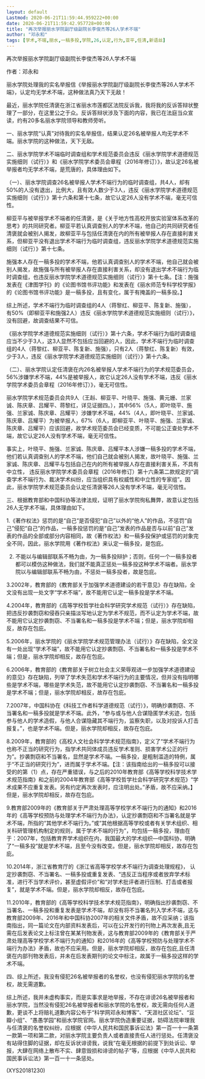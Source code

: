 ```yaml
---
layout: default
Lastmod: 2020-06-21T11:59:44.959222+00:00
date: 2020-06-21T11:59:42.957728+00:00
title: "再次举报丽水学院副厅级副院长李俊杰等26人学术不端"
author: "邓永和"
tags: [学术,不端,丽水,一稿多投,学院,26,认定,行为,亚平,任清,新语丝]
---
```


再次举报丽水学院副厅级副院长李俊杰等26人学术不端

作者：邓永和

丽水学院处理我的实名举报信《举报丽水学院副厅级副院长李俊杰等26人学术不端》，认定均无学术不端，这种做法真乃天下无敌！

最近，丽水学院任清褒在浙江省丽水市莲都区法院反诉我，我将我的反诉答辩状整理了一部分，在这里公之于众。反诉答辩状涉及下面的内容，我已在法庭当众宣读，约有20多名丽水学院领导和教师旁听。

一、丽水学院“认真”对待我的实名举报信，结果认定26名被举报人均无学术不端。丽水学院的这种做法，天下无敌。

二、丽水学院学术不端临时调查组和学术规范委员会违反《丽水学院学术道德规范实施细则（试行）》和《丽水学院学术委员会章程（2016年修订）》，故认定26名被举报者均无学术不端，是荒唐的，具体理由如下。

（一）、丽水学院调查26名被举报人学术不端行为的临时调查组，共4人，却有50%的人没有退出，比例大，且有效人数少于3人，违反《丽水学院学术道德规范实施细则（试行）》第十六条和第十七条，故它认定26人没有学术不端，毫无可信性。

柳亚平与被举报学术不端者的任清褒，是《关于地方性高校开放实验室体系改革的思考》的共同研究者。柳亚平若认真调查别人的学术不端，他自己的共同研究者任清褒就会被别人揭发，故柳亚平与包括任清褒在内的所有被举报人存在直接利害关系，但柳亚平没有退出学术不端行为临时调查组，违反丽水学院学术道德规范实施细则（试行）》第十七条。

施强本人存在一稿多投的学术不端，他若认真调查别人的学术不端，他自己就会被别人揭发，故施强与所有被举报人存在直接利害关系，却没有退出学术不端行为临时调查组，也违反丽水学院学术道德规范实施细则（试行）》第十七条。【注：施强发表在《津图学刊》的《论图书馆书评功能》和发表在《丽水师范专科学校学报》的《论图书馆书评功能》是一稿多投，且有变化，属于有掩盖的一稿多投。】

综上所述，学术不端行为临时调查组的4人（蒋黎红、柳亚平、陈复新、施强），有50%（即柳亚平和施强2人）违反《丽水学院学术道德规范实施细则（试行）》，没有回避，故调查结果不可信。

《丽水学院学术道德规范实施细则（试行）》第十六条，学术不端行为临时调查组应当不少于3人，这3人显然不包括应当回避的人，因此，学术不端行为临时调查组的4人（蒋黎红、柳亚平、陈复新、施强），只有2人（蒋黎红、陈复新）有效，少于3人，违反《丽水学院学术道德规范实施细则（试行）》第十六条。

（二）、丽水学院认定任清褒在内26名被举报人学术不端行为的学术规范委员会，56%涉嫌学术不端，44%是被举报人，故它认定26人没有学术不端，违反《丽水学院学术委员会章程（2016年修订）》，毫无可信性。

丽水学院学术规范委员会共9人（王赳、柳亚平、叶晓平、施强、黄元姗、兰家诚、陈庆章、吕耀平、蒋黎红，详见证据四。），其中56%（5人，即叶晓平、施强、兰家诚、陈庆章、吕耀平）涉嫌学术不端，44%（4人，即叶晓平、兰家诚、陈庆章、吕耀平）为被举报人，67%（6人，即柳亚平、叶晓平、施强、兰家诚、陈庆章、吕耀平）应该回避，故学术规范委员会已经变质，不可能公正查处学术不端，故它认定26人没有学术不端，毫无可信性。

事实上，叶晓平、施强、兰家诚、陈庆章、吕耀平本人涉嫌一稿多投的学术不端，他们若认真调查别人的学术不端，他们自己就会被别人揭发，故叶晓平、施强、兰家诚、陈庆章、吕耀平与包括自己在内的所有被举报人存在直接利害关系，不具有中立性， 违反丽水学院学术委员会章程（2016年修订）第十六条第二款规定的“调查学术不端行为、裁决学术纠纷，应当组织具有权威性和中立性的专家组”。因此，丽水学院学术规范委员会认定任清褒等26人没有学术不端，毫无可信性。

三、根据教育部和中国科协等法律法规，证明了丽水学院徇私舞弊，故意认定包括26人无学术不端，具体理由如下。

1.《著作权法》惩罚的是“自己”是否侵犯“自己”以外的“他人”的作品，不惩罚“自己”侵犯“自己”的作品，一稿多投惩罚的是“自己”发表的作品是否与以前“自己”发表的作品的全部或部分内容相同，故《著作权法》和一稿多投保护或惩罚的对象完全不同，因此，丽水学院用《著作权法》来认定一稿多投，是包庇。

2. 不能以与编辑部联系不畅为由，为一稿多投辩护；否则，任何一个一稿多投者都可以模仿这种做法，我们就不能真正惩处一稿多投这种学术不端者。丽水学院以与编辑部联系不畅为由，不惩处一稿多投者，故是包庇。

3.2002年，教育部的《教育部关于加强学术道德建设的若干意见》存在缺陷，全文没有出现一处文字“学术不端”，故不能用它认定一稿多投是学术不端。

4.2004年，教育部的《高等学校哲学社会科学研究学术规范（试行）》存在缺陷，把违反抄袭剽窃和侵吞只亲描淡写地认定为学术不规范，而不认定为学术不端，故不能用它认定抄袭剽窃、不当署名和一稿多投是学术不端；但是，丽水学院却相反，故存在包庇。

5.2006年，丽水学院的《丽水学院学术规范管理办法（试行）》存在缺陷，全文没有一处出现“学术不端”，故不能用它认定抄袭剽窃、不当署名和一稿多投是学术不端；但是，丽水学院却相反，故存在包庇。

6.2006年，教育部的《教育部关于树立社会主义荣辱观进一步加强学术道德建设的意见》存在缺陷，列举了学术失范和学术不端行为的主要情况，但并没有指明哪些是学术不端，哪些是学术失范，故不能用它认定抄袭剽窃、不当署名和一稿多投是学术不端；但是，丽水学院却相反，故存在包庇。

7.2007年，中国科协在《科技工作者科学道德规范（试行）》，明确抄袭剽窃、不当署名和一稿多投就是学术不端。此外，“参与或与他人合谋隐匿学术劣迹，包括参与他人的学术造假，与他人合谋隐藏其不端行为，监察失职，以及对投诉人打击报复。”，也是学术不端。但是，丽水学院却相反，故存在包庇。

8.2009年，教育部的《高校人文社会科学学术规范指南》，定义了“学术不端行为也称不正当的研究行为，指学术共同体成员违反学术准则、损害学术公正的行为”。抄袭剽窃和不当署名，显然是学术不端。一稿多投，是粗制滥造的特例，属于“不正当的研究行为”，进而属于学术不端。【注：该指南给出的一稿多投可以接受的的第（1）点，存在严重错误，与之后的2010年教育部《高等学校科学技术学术规范指南》和之前的2004年教育部《高等学校哲学社会科学研究学术规范》“学术成果不应重复发表。另有约定再次发表时，应注明出处。”矛盾，故不应采纳。】但是，丽水学院却相反，故存在包庇。

9.教育部2009年的《教育部关于严肃处理高等学校学术不端行为的通知》和2016年的《高等学校预防与处理学术不端行为办法》，认定抄袭剽窃和不当署名就是学术不端，所指的“其他学术不端行为。”或“其他根据高等学校或者有关学术组织、相关科研管理机构制定的规则，属于学术不端的行为”，均包括一稿多投，理由在于：2007年，包括教育界学术组织在内，我国最大的学术组织—中国科协，明确了“一稿多投”就是学术不端，且至今没有改变。但是，丽水学院却相反，故存在包庇。

10.2014年，浙江省教育厅的《浙江省高等学校学术不端行为调查处理规程》， 认定抄袭剽窃、不当署名、一稿多投或重复发表、“违反正当程序或者放弃学术标准，进行不当学术评价，甚至虚假评价”和“对学术批评者进行压制、打击或者报复”，就是学术不端。但是，丽水学院却相反，故存在包庇。

11.2010年，教育部的《高等学校科学技术学术规范指南》，明确指出抄袭剽窃、不当署名、一稿多投和重复发表是学术不端，却没有将不当署名列入学术不端，这与教育部2009年、2016年和中国科协2007年的相关文件矛盾，故不应采纳；该指南指出，同一篇论文在内部资料发表后，可以在公开发行的刊物上再次发表,且无需在后发表论文上标注曾在某某刊物发表，这与教育部2009年的《教育部关于严肃处理高等学校学术不端行为的通知》和2016年的《高等学校预防与处理学术不端行为办法》矛盾，故也不应采用。但是，丽水学院却相反，故存在包庇,且任清褒在内部刊物发表后，并未在后发表期刊的论文中标注，故属于一稿多投这样的学术不端。

四、综上所述，我没有侵犯26名被举报者的名誉权，也没有侵犯丽水学院的名誉权，故无需道歉。

综上所述，我并未虚构事实，而是实事求是地举报，不存在诽谤26名被举报者和丽水学院，当然没有侵犯26名被举报者和丽水学院的名誉权，故无需向任何人道歉，更谈不上将赔礼道歉内容公布于“科学网邓永和博客”、“天涯社区论坛”、“豆瓣小组”、“愚愚学园”和丽水学院官网。丽水学院伪造重要证据，妨碍法院审理我与任清褒的名誉权纠纷，应根据《中华人民共和国民事诉讼法》第一百一十一条第一款第一项和第二款，对丽水学院主要负责人或者直接责任人进行惩处。任清褒没有站得住脚的证据，却在反诉状诽谤我，说我“在毫无根据的前提下到处诉讼、举报，大肆在网络上散布不实、肆意毁损和诽谤的帖子”等，应根据《中华人民共和国民事诉讼法》第一百一十一条惩处。

(XYS20181230)

